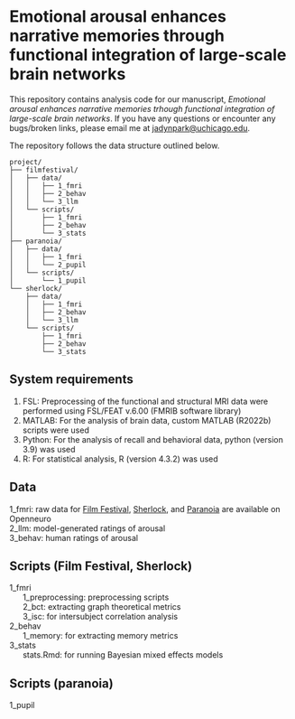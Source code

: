 # Emotional arousal enhances narrative memories through functional integration of large-scale brain networks

This repository contains analysis code for our manuscript, *Emotional arousal enhances narrative memories trhough functional integration of large-scale brain networks*. If you have any questions or encounter any bugs/broken links, please email me at jadynpark@uchicago.edu.

The repository follows the data structure outlined below.

```
project/
├── filmfestival/
│   ├── data/
│   │   ├── 1_fmri
│   │   ├── 2_behav
│   │   └── 3_llm
│   └── scripts/
│       ├── 1_fmri
│       ├── 2_behav
│       └── 3_stats
├── paranoia/
│   ├── data/
│   │   ├── 1_fmri
│   │   └── 2_pupil
│   └── scripts/
│       └── 1_pupil
└── sherlock/
    ├── data/
    │   ├── 1_fmri
    │   ├── 2_behav
    │   └── 3_llm
    └── scripts/
        ├── 1_fmri
        ├── 2_behav
        └── 3_stats

```

## System requirements  
1. FSL: Preprocessing of the functional and structural MRI data were performed using FSL/FEAT v.6.00 (FMRIB software library)  
2. MATLAB: For the analysis of brain data, custom MATLAB (R2022b) scripts were used  
3. Python: For the analysis of recall and behavioral data, python (version 3.9) was used  
4. R: For statistical analysis, R (version 4.3.2) was used  

## Data
1_fmri: raw data for [Film Festival](https://openneuro.org/datasets/ds004042/versions/1.0.1), [Sherlock](https://openneuro.org/datasets/ds001132/versions/1.0.0), and [Paranoia](https://openneuro.org/datasets/ds001338/versions/1.0.0) are available on Openneuro  
2_llm: model-generated ratings of arousal  
3_behav: human ratings of arousal  

## Scripts (Film Festival, Sherlock)
1_fmri  
&nbsp;&nbsp;&nbsp;&nbsp;&nbsp;&nbsp;1_preprocessing: preprocessing scripts  
&nbsp;&nbsp;&nbsp;&nbsp;&nbsp;&nbsp;2_bct: extracting graph theoretical metrics  
&nbsp;&nbsp;&nbsp;&nbsp;&nbsp;&nbsp;3_isc: for intersubject correlation analysis  
2_behav  
&nbsp;&nbsp;&nbsp;&nbsp;&nbsp;&nbsp;1_memory: for extracting memory metrics  
3_stats  
&nbsp;&nbsp;&nbsp;&nbsp;&nbsp;&nbsp;stats.Rmd: for running Bayesian mixed effects models

## Scripts (paranoia)
1_pupil  





